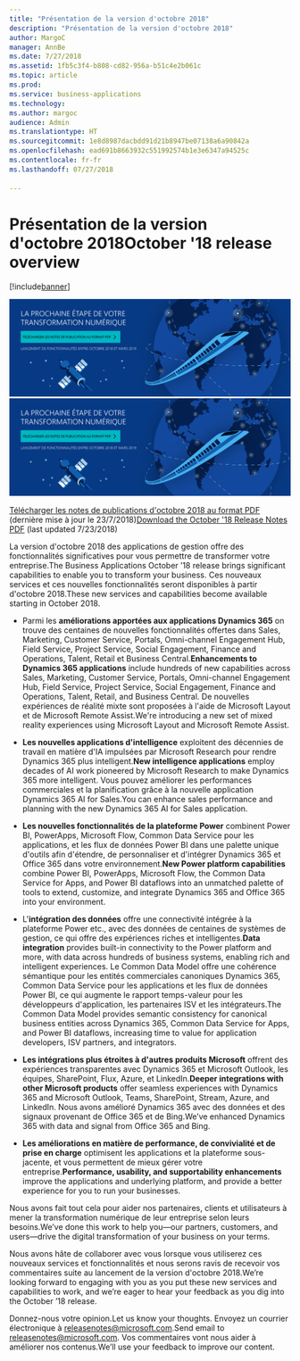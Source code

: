 ```yaml
---
title: "Présentation de la version d'octobre 2018"
description: "Présentation de la version d'octobre 2018"
author: MargoC
manager: AnnBe
ms.date: 7/27/2018
ms.assetid: 1fb5c3f4-b808-cd82-956a-b51c4e2b061c
ms.topic: article
ms.prod: 
ms.service: business-applications
ms.technology: 
ms.author: margoc
audience: Admin
ms.translationtype: HT
ms.sourcegitcommit: 1e8d8987dacbdd91d21b8947be07138a6a90842a
ms.openlocfilehash: ead691b8663932c551992574b1e3e6347a94525c
ms.contentlocale: fr-fr
ms.lasthandoff: 07/27/2018

---
```


# <a name="october-18-release-overview"></a><span data-ttu-id="e1a00-103">Présentation de la version d'octobre 2018</span><span class="sxs-lookup"><span data-stu-id="e1a00-103">October '18 release overview</span></span>

[!include[banner](../includes/banner.md)]

<span data-ttu-id="e1a00-104">[![Toile de fond de l'image 1](../media/Landing-page-image-october2018.png)](https://go.microsoft.com/fwlink/p/?linkid=2005971)</span><span class="sxs-lookup"><span data-stu-id="e1a00-104">[![Backdrop image 1](../media/Landing-page-image-october2018.png)](https://go.microsoft.com/fwlink/p/?linkid=2005971)</span></span>

<span data-ttu-id="e1a00-105">[Télécharger les notes de publications d'octobre 2018 au format PDF](https://go.microsoft.com/fwlink/p/?linkid=2005971) (dernière mise à jour le 23/7/2018)</span><span class="sxs-lookup"><span data-stu-id="e1a00-105">[Download the October '18 Release Notes PDF](https://go.microsoft.com/fwlink/p/?linkid=2005971) (last updated 7/23/2018)</span></span>

<span data-ttu-id="e1a00-106">La version d'octobre 2018 des applications de gestion offre des fonctionnalités significatives pour vous permettre de transformer votre entreprise.</span><span class="sxs-lookup"><span data-stu-id="e1a00-106">The Business Applications October ’18 release brings significant capabilities to enable you to transform your business.</span></span> <span data-ttu-id="e1a00-107">Ces nouveaux services et ces nouvelles fonctionnalités seront disponibles à partir d'octobre 2018.</span><span class="sxs-lookup"><span data-stu-id="e1a00-107">These new services and capabilities become available starting in October 2018.</span></span>

- <span data-ttu-id="e1a00-108">Parmi les **améliorations apportées aux applications Dynamics 365** on trouve des centaines de nouvelles fonctionnalités offertes dans Sales, Marketing, Customer Service, Portals, Omni-channel Engagement Hub, Field Service, Project Service, Social Engagement, Finance and Operations, Talent, Retail et Business Central.</span><span class="sxs-lookup"><span data-stu-id="e1a00-108">**Enhancements to Dynamics 365 applications** include hundreds of new capabilities across Sales, Marketing, Customer Service, Portals, Omni-channel Engagement Hub, Field Service, Project Service, Social Engagement, Finance and Operations, Talent, Retail, and Business Central.</span></span> <span data-ttu-id="e1a00-109">De nouvelles expériences de réalité mixte sont proposées à l'aide de Microsoft Layout et de Microsoft Remote Assist.</span><span class="sxs-lookup"><span data-stu-id="e1a00-109">We're introducing a new set of mixed reality experiences using Microsoft Layout and Microsoft Remote Assist.</span></span>

- <span data-ttu-id="e1a00-110">**Les nouvelles applications d'intelligence** exploitent des décennies de travail en matière d'IA impulsées par Microsoft Research pour rendre Dynamics 365 plus intelligent.</span><span class="sxs-lookup"><span data-stu-id="e1a00-110">**New intelligence applications** employ decades of AI work pioneered by Microsoft Research to make Dynamics 365 more intelligent.</span></span> <span data-ttu-id="e1a00-111">Vous pouvez améliorer les performances commerciales et la planification grâce à la nouvelle application Dynamics 365 AI for Sales.</span><span class="sxs-lookup"><span data-stu-id="e1a00-111">You can enhance sales performance and planning with the new Dynamics 365 AI for Sales application.</span></span> 

- <span data-ttu-id="e1a00-112">**Les nouvelles fonctionnalités de la plateforme Power** combinent Power BI, PowerApps, Microsoft Flow, Common Data Service pour les applications, et les flux de données Power BI dans une palette unique d'outils afin d'étendre, de personnaliser et d'intégrer Dynamics 365 et Office 365 dans votre environnement.</span><span class="sxs-lookup"><span data-stu-id="e1a00-112">**New Power platform capabilities** combine Power BI, PowerApps, Microsoft Flow, the Common Data Service for Apps, and Power BI dataflows into an unmatched palette of tools to extend, customize, and integrate Dynamics 365 and Office 365 into your environment.</span></span> 

- <span data-ttu-id="e1a00-113">L'**intégration des données** offre une connectivité intégrée à la plateforme Power etc., avec des données de centaines de systèmes de gestion, ce qui offre des expériences riches et intelligentes.</span><span class="sxs-lookup"><span data-stu-id="e1a00-113">**Data integration** provides built-in connectivity to the Power platform and more, with data across hundreds of business systems, enabling rich and intelligent experiences.</span></span> <span data-ttu-id="e1a00-114">Le Common Data Model offre une cohérence sémantique pour les entités commerciales canoniques Dynamics 365, Common Data Service pour les applications et les flux de données Power BI, ce qui augmente le rapport temps-valeur pour les développeurs d'application, les partenaires ISV et les intégrateurs.</span><span class="sxs-lookup"><span data-stu-id="e1a00-114">The Common Data Model provides semantic consistency for canonical business entities across Dynamics 365, Common Data Service for Apps, and Power BI dataflows, increasing time to value for application developers, ISV partners, and integrators.</span></span>

- <span data-ttu-id="e1a00-115">**Les intégrations plus étroites à d'autres produits Microsoft** offrent des expériences transparentes avec Dynamics 365 et Microsoft Outlook, les équipes, SharePoint, Flux, Azure, et LinkedIn.</span><span class="sxs-lookup"><span data-stu-id="e1a00-115">**Deeper integrations with other Microsoft products** offer seamless experiences with Dynamics 365 and Microsoft Outlook, Teams, SharePoint, Stream, Azure, and LinkedIn.</span></span> <span data-ttu-id="e1a00-116">Nous avons amélioré Dynamics 365 avec des données et des signaux provenant de Office 365 et de Bing.</span><span class="sxs-lookup"><span data-stu-id="e1a00-116">We’ve enhanced Dynamics 365 with data and signal from Office 365 and Bing.</span></span>

- <span data-ttu-id="e1a00-117">**Les améliorations en matière de performance, de convivialité et de prise en charge** optimisent les applications et la plateforme sous-jacente, et vous permettent de mieux gérer votre entreprise.</span><span class="sxs-lookup"><span data-stu-id="e1a00-117">**Performance, usability, and supportability enhancements** improve the applications and underlying platform, and provide a better experience for you to run your businesses.</span></span>

<span data-ttu-id="e1a00-118">Nous avons fait tout cela pour aider nos partenaires, clients et utilisateurs à mener la transformation numérique de leur entreprise selon leurs besoins.</span><span class="sxs-lookup"><span data-stu-id="e1a00-118">We’ve done this work to help you—our partners, customers, and users—drive the digital transformation of your business on your terms.</span></span>

<span data-ttu-id="e1a00-119">Nous avons hâte de collaborer avec vous lorsque vous utiliserez ces nouveaux services et fonctionnalités et nous serons ravis de recevoir vos commentaires suite au lancement de la version d'octobre 2018.</span><span class="sxs-lookup"><span data-stu-id="e1a00-119">We’re looking forward to engaging with you as you put these new services and capabilities to work, and we’re eager to hear your feedback as you dig into the October ’18 release.</span></span>

<span data-ttu-id="e1a00-120">Donnez-nous votre opinion.</span><span class="sxs-lookup"><span data-stu-id="e1a00-120">Let us know your thoughts.</span></span> <span data-ttu-id="e1a00-121">Envoyez un courrier électronique à <a href="mailto:releasenotes@microsoft.com">releasenotes@microsoft.com</a>.</span><span class="sxs-lookup"><span data-stu-id="e1a00-121">Send email to <a href="mailto:releasenotes@microsoft.com">releasenotes@microsoft.com</a>.</span></span> <span data-ttu-id="e1a00-122">Vos commentaires vont nous aider à améliorer nos contenus.</span><span class="sxs-lookup"><span data-stu-id="e1a00-122">We’ll use your feedback to improve our content.</span></span>


